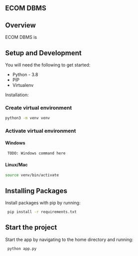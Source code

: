 ## ECOM DBMS

## Overview
ECOM DBMS is  


## Setup and Development
You will need the following to get started:
* Python - 3.8
* PIP
* Virtualenv

Installation: 
### Create virtual environment
```bash
python3 -m venv venv
```

### Activate virtual environment
#### Windows
```bash
 TODO: Windows command here
```

#### Linux/Mac
```bash
source venv/bin/activate
```

## Installing Packages
Install packages with pip by running:
```bash
 pip install -r requirements.txt
```

## Start the project
Start the app by navigating to the home directory and running:
```bash
 python app.py
```